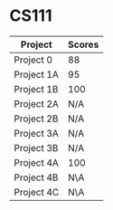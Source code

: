# CS111
| Project | Scores |
| --- | --- |
| Project 0  |  88 |
| Project 1A |  95 |
| Project 1B | 100 |
| Project 2A | N/A |
| Project 2B | N/A |
| Project 3A | N/A |
| Project 3B | N/A |
| Project 4A | 100 |
| Project 4B | N\A |
| Project 4C | N\A |
